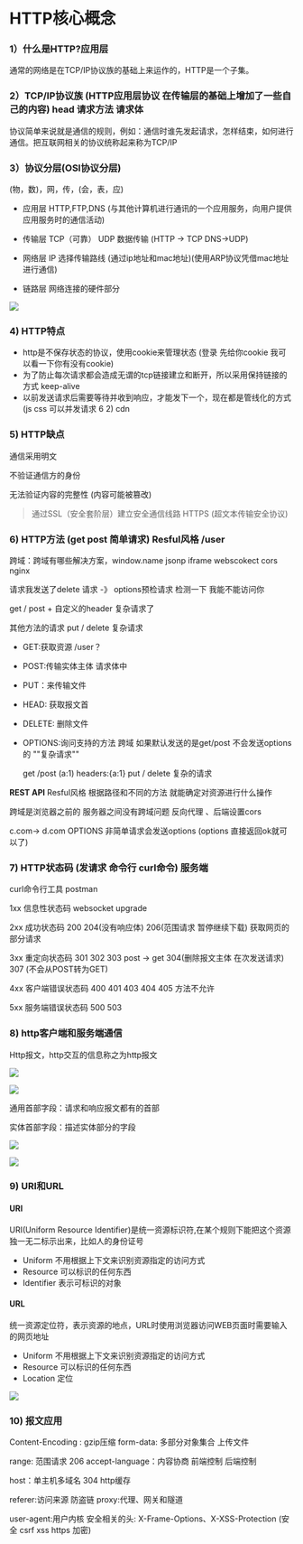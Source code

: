 # HTTP核心概念

### 1）什么是HTTP?应用层

通常的网络是在TCP/IP协议族的基础上来运作的，HTTP是一个子集。

### 2）TCP/IP协议族 (HTTP应用层协议 在传输层的基础上增加了一些自己的内容)  head  请求方法  请求体

协议简单来说就是通信的规则，例如：通信时谁先发起请求，怎样结束，如何进行通信。把互联网相关的协议统称起来称为TCP/IP

### 3）协议分层(OSI协议分层)  

(物，数)，网，传，(会，表，应)

- 应用层 HTTP,FTP,DNS (与其他计算机进行通讯的一个应用服务，向用户提供应用服务时的通信活动)

- 传输层 TCP（可靠） UDP 数据传输 (HTTP -> TCP  DNS->UDP)

- 网络层 IP 选择传输路线 (通过ip地址和mac地址)(使用ARP协议凭借mac地址进行通信)

- 链路层 网络连接的硬件部分

![](http://img.zhufengpeixun.cn/tpchttp.png)

### 4) HTTP特点

- http是不保存状态的协议，使用cookie来管理状态 (登录 先给你cookie 我可以看一下你有没有cookie)
- 为了防止每次请求都会造成无谓的tcp链接建立和断开，所以采用保持链接的方式  keep-alive
- 以前发送请求后需要等待并收到响应，才能发下一个，现在都是管线化的方式 (js css 可以并发请求 6 2) cdn

### 5) HTTP缺点

通信采用明文

不验证通信方的身份

无法验证内容的完整性 (内容可能被篡改)

> 通过SSL（安全套阶层）建立安全通信线路 HTTPS (超文本传输安全协议)

### 6) HTTP方法 (get post  简单请求) Resful风格  /user

跨域：跨域有哪些解决方案，window.name  jsonp iframe webscokect  cors nginx

请求我发送了delete 请求 -》 options预检请求 检测一下 我能不能访问你

get / post + 自定义的header  复杂请求了

其他方法的请求 put / delete 复杂请求

- GET:获取资源   /user？
- POST:传输实体主体 请求体中

- PUT：来传输文件

- HEAD: 获取报文首

- DELETE: 删除文件

- OPTIONS:询问支持的方法   跨域 如果默认发送的是get/post 不会发送options的 ""复杂请求""

  get /post (a:1) headers:{a:1}   put / delete 复杂的请求

**REST API** Resful风格 根据路径和不同的方法 就能确定对资源进行什么操作  

跨域是浏览器之前的 服务器之间没有跨域问题 反向代理 、后端设置cors

c.com-> d.com  OPTIONS 非简单请求会发送options (options 直接返回ok就可以了)

### 7) HTTP状态码 (发请求 命令行 curl命令) 服务端

curl命令行工具  postman

1xx 信息性状态码  websocket upgrade

2xx 成功状态码  200 204(没有响应体) 206(范围请求 暂停继续下载) 获取网页的部分请求

3xx 重定向状态码 301 302 303 post -> get  304(删除报文主体 在次发送请求) 307 (不会从POST转为GET)

4xx 客户端错误状态码 400 401 403 404  405 方法不允许

5xx 服务端错误状态码 500 503

### 8) http客户端和服务端通信

Http报文，http交互的信息称之为http报文

![](http://img.zhufengpeixun.cn/requestheader.png)

![](http://img.zhufengpeixun.cn/responseheader.png)

通用首部字段：请求和响应报文都有的首部

实体首部字段：描述实体部分的字段

![](http://img.zhufengpeixun.cn/request.png)

![](http://img.zhufengpeixun.cn/response.png)

### 9) URI和URL

#### URI

URI(Uniform Resource Identifier)是统一资源标识符,在某个规则下能把这个资源独一无二标示出来，比如人的身份证号

- Uniform 不用根据上下文来识别资源指定的访问方式
- Resource 可以标识的任何东西
- Identifier 表示可标识的对象

#### URL

统一资源定位符，表示资源的地点，URL时使用浏览器访问WEB页面时需要输入的网页地址

- Uniform 不用根据上下文来识别资源指定的访问方式
- Resource 可以标识的任何东西
- Location 定位

![](http://img.zhufengpeixun.cn/urlformat.png)

### 10) 报文应用

Content-Encoding : gzip压缩                  form-data: 多部分对象集合  上传文件

range: 范围请求    206                             accept-language：内容协商   前端控制  后端控制

host：单主机多域名                                 304 http缓存

referer:访问来源      防盗链                     proxy:代理、网关和隧道

user-agent:用户内核                                安全相关的头: X-Frame-Options、X-XSS-Protection (安全 csrf xss https 加密)
